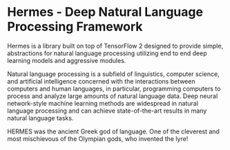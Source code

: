# Hermes - Deep Natural Language Processing Framework
Hermes is a library built on top of TensorFlow 2 designed to provide simple, abstractions for natural language processing utilizing end to end deep learning models and aggressive modules.

Natural language processing is a subfield of linguistics, computer science, and artificial intelligence concerned with the interactions between computers and human languages, in particular, programming computers to process and analyze large amounts of natural language data. Deep neural network-style machine learning methods are widespread in natural language processing and can achieve state-of-the-art results in many natural language tasks. 

HERMES was the ancient Greek god of language. One of the cleverest and most mischievous of the Olympian gods, who invented the lyre!
